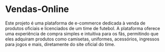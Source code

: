 # Vendas-Online
Este projeto é uma plataforma de e-commerce dedicada à venda de produtos oficiais e licenciados de um time de futebol. A plataforma oferece uma experiência de compra simples e intuitiva para os fãs, permitindo que eles adquiram produtos como camisetas, uniformes, acessórios, ingressos para jogos e mais, diretamente do site oficial do time.
